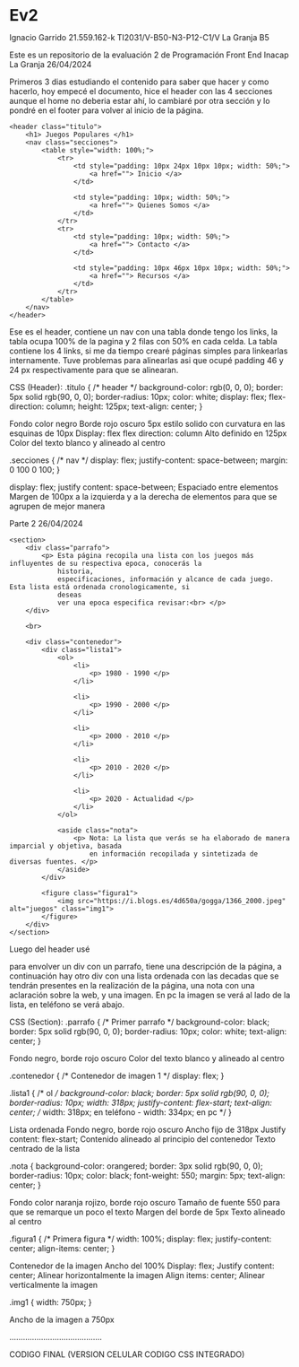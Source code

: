 # Ev2
Ignacio Garrido
21.559.162-k
TI2031/V-B50-N3-P12-C1/V La Granja B5


Este es un repositorio de la evaluación 2 de Programación Front End Inacap La Granja
26/04/2024

Primeros 3 dias estudiando el contenido para saber que hacer y como hacerlo, hoy empecé el documento, hice el header con las 4 secciones aunque el home no deberia estar ahí, lo cambiaré por otra sección y lo pondré en el footer para volver al inicio de la página. 

    <header class="titulo">
        <h1> Juegos Populares </h1>
        <nav class="secciones">
            <table style="width: 100%;">
                <tr>
                    <td style="padding: 10px 24px 10px 10px; width: 50%;">
                        <a href=""> Inicio </a>
                    </td>

                    <td style="padding: 10px; width: 50%;">
                        <a href=""> Quienes Somos </a>
                    </td>
                </tr>
                <tr>
                    <td style="padding: 10px; width: 50%;">
                        <a href=""> Contacto </a>
                    </td>

                    <td style="padding: 10px 46px 10px 10px; width: 50%;">
                        <a href=""> Recursos </a>
                    </td>
                </tr>
            </table>
        </nav>
    </header>

Ese es el header, contiene un nav con una tabla donde tengo los links, la tabla ocupa 100% de la pagina y 2 filas con 50% en cada celda. La tabla contiene los 4 links, si me da tiempo crearé páginas simples para linkearlas internamente. Tuve problemas para alinearlas asi que ocupé padding 46 y 24 px respectivamente para que se alinearan.

CSS (Header):
.titulo {
    /* header */
    background-color: rgb(0, 0, 0);
    border: 5px solid rgb(90, 0, 0);
    border-radius: 10px;
    color: white;
    display: flex;
    flex-direction: column;
    height: 125px;
    text-align: center;
}

Fondo color negro
Borde rojo oscuro 5px estilo solido con curvatura en las esquinas de 10px
Display: flex
flex direction: column
Alto definido en 125px
Color del texto blanco y alineado al centro

.secciones {
    /* nav */
    display: flex;
    justify-content: space-between;
    margin: 0 100 0 100;
}

display: flex;
justify content: space-between; Espaciado entre elementos
Margen de 100px a la izquierda y a la derecha de elementos para que se agrupen de mejor manera



Parte 2 26/04/2024


    <section>
        <div class="parrafo">
            <p> Esta página recopila una lista con los juegos más influyentes de su respectiva epoca, conocerás la
                historia,
                especificaciones, información y alcance de cada juego. Esta lista está ordenada cronologicamente, si
                deseas
                ver una epoca especifica revisar:<br> </p>
        </div>

        <br>

        <div class="contenedor">
            <div class="lista1">
                <ol>
                    <li>
                        <p> 1980 - 1990 </p>
                    </li>

                    <li>
                        <p> 1990 - 2000 </p>
                    </li>

                    <li>
                        <p> 2000 - 2010 </p>
                    </li>

                    <li>
                        <p> 2010 - 2020 </p>
                    </li>

                    <li>
                        <p> 2020 - Actualidad </p>
                    </li>
                </ol>

                <aside class="nota">
                    <p> Nota: La lista que verás se ha elaborado de manera imparcial y objetiva, basada
                        en información recopilada y sintetizada de diversas fuentes. </p>
                </aside>
            </div>

            <figure class="figura1">
                <img src="https://i.blogs.es/4d650a/gogga/1366_2000.jpeg" alt="juegos" class="img1">
            </figure>
        </div>
    </section>
    
Luego del header usé <section> para envolver un div con un parrafo, tiene una descripción de la página, a continuación hay otro div con una lista ordenada con las decadas que se tendrán presentes en la realización de la página, una nota con una aclaración sobre la web, y una imagen. En pc la imagen se verá al lado de la lista, en teléfono se verá abajo.

CSS (Section): 
.parrafo {
    /* Primer parrafo */
    background-color: black;
    border: 5px solid rgb(90, 0, 0);
    border-radius: 10px;
    color: white;
    text-align: center;
}

Fondo negro, borde rojo oscuro
Color del texto blanco y alineado al centro

.contenedor {
    /* Contenedor de imagen 1 */
    display: flex;
}

.lista1 {
    /* ol */
    background-color: black;
    border: 5px solid rgb(90, 0, 0);
    border-radius: 10px;
    width: 318px;
    justify-content: flex-start;
    text-align: center;
    /* width: 318px; en teléfono - width: 334px; en pc */
}

Lista ordenada
Fondo negro, borde rojo oscuro
Ancho fijo de 318px
Justify content: flex-start; Contenido alineado al principio del contenedor
Texto centrado de la lista

.nota {
    background-color: orangered;
    border: 3px solid rgb(90, 0, 0);
    border-radius: 10px;
    color: black;
    font-weight: 550;
    margin: 5px;
    text-align: center;
}

Fondo color naranja rojizo, borde rojo oscuro
Tamaño de fuente 550 para que se remarque un poco el texto 
Margen del borde de 5px
Texto alineado al centro

.figura1 {
    /* Primera figura */
    width: 100%;
    display: flex;
    justify-content: center;
    align-items: center;
}

Contenedor de la imagen
Ancho del 100%
Display: flex;
Justify content: center; Alinear horizontalmente la imagen
Align items: center; Alinear verticalmente la imagen

.img1 {
    width: 750px;
}

Ancho de la imagen a 750px

.........................................




CODIGO FINAL (VERSION CELULAR CODIGO CSS INTEGRADO)
<!DOCTYPE html>
<html>

<head>
    <meta charset="UTF-8">
    <meta name="viewport" content="width=device-width, initial-scale=1.0">
    <title> Review Juegos Clasicos - Modernos </title>
    <link rel="stylesheet" href="Estilo1-1.css">
    <script> /* Formulario */
        function selectRadio(inputId) {
            document.getElementById(inputId).checked = true;
        }
    </script>
    <style>
        /* Links */
        a:hover {
            color: red;
        }

        /* Cuerpo */
        body {
            background-color: red;
            color: white;
            font-family: sans-serif;
        }

        h1 {
            margin: 5px 0px 0px 0px;
        }

        img {
            border: 5px solid rgb(90, 0, 0);
            border-radius: 10px;
        }


        /* Clases */
        .center {
            display: flex;
            align-items: center;
            justify-content: center;
        }

        .contenedor {
            /* ol 1     -       img 1 */
            display: grid;
            grid-template-columns: 1fr 1fr;
            justify-content: space-between;
            gap: 8px;
            width: 100%;
        }

        .contenedor-imagen-indice {
            /* Primera figura */
            display: flex;
            justify-content: center;
            align-items: center;
            width: 100%;
            margin: 0px;
        }



        /* Seccion de información */
        .contenedor-img {
            display: flex;
            justify-content: center;
            align-items: center;
            width: 100%;
            text-align: center;
        }

        .contenedor-seccion {
            display: grid;
            grid-template-columns: 1fr 1fr;
            justify-content: space-between;
            gap: 10px;
            width: 100%;
            margin: 10px 0px 0px 0px;
        }

        .contenedor-parrafo {
            background-color: rgb(0, 0, 0);
            border: 5px solid rgb(90, 0, 0);
            border-radius: 10px;
            display: flex;
            justify-content: center;
            padding: 15px;
            width: 90%;

        }

        .img-seccion {
            width: 700px;
        }


        /* */
        .contenedor-lista {
            /* ol 1*/
            width: 100%;
            /* width: 318px; en teléfono - width: 334px; en pc */
        }

        /* Footer */
        .footer {
            display: inline-block;
            background-color: black;
            border: 5px solid blue;
            border-radius: 10px;
            text-align: center;
            margin-bottom: 10px;
            padding: 5px;
        }

        .link-footer {
            background-color: white;
            border: 2px solid blue;
            border-radius: 10px;
            color: black;
            font-weight: 550;
            font-family: monospace;
            text-decoration: none;
            padding: 5px;
        }

        /* Formulario */
        .form {
            border: 5px solid rgb(90, 0, 0);
            border-radius: 10px;
            margin-top: 10px;
            width: 80%;
        }

        #Tabla,
        #Tabla th,
        #Tabla td {
            border: 2px solid white;
            background-color: black;
            text-align: center;
            padding: 10px;
        }

        .input {
            border: 5px solid black;
            border-radius: 10px;
            margin-top: 5px;
            margin-bottom: 5px;
        }




        .header-inicio {
            /* header */
            background-color: rgb(0, 0, 0);
            border: 5px solid rgb(90, 0, 0);
            border-radius: 10px;
            color: white;
            display: flex;
            flex-direction: column;
            text-align: center;
        }

        .img1 {
            max-width: 700px;
            height: auto;
        }

        .lista {
            background-color: black;
            border: 5px solid rgb(90, 0, 0);
            border-radius: 10px;
            text-align: center;
            margin-top: 0px;
            padding-top: 10px;
            padding-bottom: 10px;
        }

        .link-lista {
            text-decoration: none;
            color: white;
        }


        .link {
            background-color: white;
            border: 1px solid red;
            border-radius: 10px;
            color: black;
            font-weight: 550;
            font-family: monospace;
            text-decoration: none;
            padding: 5px;
        }

        .nota {
            background-color: orangered;
            border: 3px solid rgb(90, 0, 0);
            border-radius: 10px;
            color: black;
            font-weight: 550;
            padding: 5px;
            text-align: center;
        }

        .parrafo {
            background-color: black;
            border: 5px solid rgb(90, 0, 0);
            border-radius: 10px;
            color: white;
            padding: 15px;
        }

        .secciones {
            /* nav */
            display: flex;
            justify-content: space-between;
            margin: 0 100 0 100;
        }

        .seccion-pacman {
            background-color: yellow;
            padding: 10px;
            border: 2px solid black;
            border-radius: 10px;
        }

        .seccion-dk {
            background-color: rgb(139, 80, 11);
            padding: 10px;
            border: 2px solid black;
            border-radius: 10px;
        }

        .seccion-1942 {
            background-color: lightseagreen;
            padding: 10px;
            border: 2px solid black;
            border-radius: 10px;
        }

        .seccion-dd {
            background-color: rgb(15, 168, 15);
            padding: 10px;
            border: 2px solid black;
            border-radius: 10px;
        }

        .seccion-mario {
            background-color: rgb(180, 15, 15);
            padding: 10px;
            border: 2px solid black;
            border-radius: 10px;
        }

        .sub {
            color: red;
            font-weight: 549;
        }

        .titulo {
            display: inline-block;
            background-color: black;
            border: 5px solid rgb(90, 0, 0);
            border-radius: 10px;
            text-align: center;
            margin-bottom: 10px;
            padding: 5px;
        }

        .tituloizq {
            display: inline-block;
            background-color: black;
            border: 5px solid rgb(90, 0, 0);
            border-radius: 10px;
            margin-bottom: 10px;
            padding: 5px;
        }

        /* Media Querys */

        /* 375px    -   400px */
        @media screen and (min-width: 375px) and (max-width: 400px) {
            .contenedor {
                display: flex;
                flex-direction: column;
            }

            .contenedor-seccion {
                display: flex;
                flex-direction: column;
            }

            .img-seccion {
                width: 90%;
            }

            /* */
            .img1 {
                width: 320px;
            }

            .contenedor-imagen-indice {
                width: 100%;
                margin: 20px 0px 0px 0px;
                display: flex;
                justify-content: center;
                align-items: center;
            }

            .form {
                width: 100%;
                margin-bottom: 10px;
            }

            #Tabla th {
                padding: 10px 0px 10px 0px;
            }

            #Tabla td {
                padding: 0px 10px 0px 10px;
            }
        }

        /* 400px */
        /* Usado de ejemplo */
        @media screen and (min-width: 400px) and (max-width: 415px) {
            .contenedor {
                display: flex;
                flex-direction: column;
            }

            /* Pacman */
            .contenedor-seccion {
                display: flex;
                flex-direction: column;
            }

            .img-seccion {
                width: 90%;
            }

            /* */
            .img1 {
                width: 375px;
            }

            .contenedor-imagen-indice {
                width: 100%;
                margin: 20px 0px 0px 0px;
                display: flex;
                justify-content: center;
                align-items: center;
            }

            .form {
                width: 100%;
                margin-bottom: 10px;
            }

            #Tabla th {
                padding: 10px 0px 10px 0px;
            }

            #Tabla td {
                padding: 0px 10px 0px 10px;
            }
        }

        /* 415px    -   455px */
        @media screen and (min-width: 415px) and (max-width: 455px) {
            .contenedor {
                display: flex;
                flex-direction: column;
            }

            /* Pacman */
            .contenedor-seccion {
                display: flex;
                flex-direction: column;
            }

            .img-seccion {
                width: 90%;
            }

            /* */
            .img1 {
                width: 380px;
            }

            .contenedor-imagen-indice {
                /* Primera figura */
                width: 100%;
                margin: 20px 0px 0px 0px;
                display: flex;
                justify-content: center;
                align-items: center;
            }

            .form {
                width: 100%;
                margin-bottom: 10px;
            }

            #Tabla th {
                padding: 10px 0px 10px 0px;
            }

            #Tabla td {
                padding: 0px 10px 0px 10px;
            }

        }

        /* 455px    -   495px */
        @media screen and (min-width: 455px) and (max-width: 495px) {
            .contenedor {
                display: flex;
                flex-direction: column;
            }

            /* Pacman */
            .contenedor-seccion {
                display: flex;
                flex-direction: column;
            }

            .img-seccion {
                width: 90%;
            }

            .img1 {
                width: 420px;
            }

            .contenedor-imagen-indice {
                /* Primera figura */
                width: 100%;
                margin: 20px 0px 0px 0px;
                display: flex;
                justify-content: center;
                align-items: center;
            }

            .form {
                width: 100%;
                margin-bottom: 10px;
            }

            #Tabla th {
                padding: 10px 0px 10px 0px;
            }

            #Tabla td {
                padding: 0px 10px 0px 10px;
            }

        }

        /* 495px    -   535px */
        @media screen and (min-width: 495px) and (max-width: 535px) {
            .contenedor {
                display: flex;
                flex-direction: column;
            }

            /* Pacman */
            .contenedor-seccion {
                display: flex;
                flex-direction: column;
            }

            .img-seccion {
                width: 90%;
            }

            .img1 {
                width: 440px;
            }

            .contenedor-imagen-indice {
                /* Primera figura */
                width: 100%;
                margin: 20px 0px 0px 0px;
                display: flex;
                justify-content: center;
                align-items: center;
            }

            .form {
                width: 100%;
                margin-bottom: 10px;
            }

            #Tabla th {
                padding: 10px 0px 10px 0px;
            }

            #Tabla td {
                padding: 0px 10px 0px 10px;
            }

        }

        /* 535px    -   575px */
        @media screen and (min-width: 535px) and (max-width: 575px) {
            .contenedor {
                display: flex;
                flex-direction: column;
            }

            /* Pacman */
            .contenedor-seccion {
                display: flex;
                flex-direction: column;
            }

            .img-seccion {
                width: 90%;
            }

            .img1 {
                width: 480px;
            }

            .contenedor-imagen-indice {
                /* Primera figura */
                width: 100%;
                margin: 20px 0px 0px 0px;
                display: flex;
                justify-content: center;
                align-items: center;
            }

            .form {
                width: 90%;
                margin-bottom: 10px;
            }

            #Tabla th {
                padding: 10px 0px 10px 0px;
            }

            #Tabla td {
                padding: 0px 10px 0px 10px;
            }

        }

        /* 575px    -   615px */
        @media screen and (min-width: 575px) and (max-width: 615px) {
            .contenedor {
                display: flex;
                flex-direction: column;
            }

            /* Pacman */
            .contenedor-seccion {
                display: flex;
                flex-direction: column;
            }

            .img-seccion {
                width: 90%;
            }

            .img1 {
                width: 520px;
            }

            .contenedor-imagen-indice {
                /* Primera figura */
                width: 100%;
                margin: 20px 0px 0px 0px;
                display: flex;
                justify-content: center;
                align-items: center;
            }

            .form {
                width: 90%;
                margin-bottom: 10px;
            }

            #Tabla th {
                padding: 10px 0px 10px 0px;
            }

            #Tabla td {
                padding: 0px 10px 0px 10px;
            }
        }

        /* 615px    -   655px */
        @media screen and (min-width: 615px) and (max-width: 655px) {
            .contenedor {
                display: flex;
                flex-direction: column;
            }

            /* Pacman */
            .contenedor-seccion {
                display: flex;
                flex-direction: column;
            }

            .img-seccion {
                width: 90%;
            }

            .img1 {
                width: 560px;
            }

            .contenedor-imagen-indice {
                /* Primera figura */
                width: 100%;
                margin: 20px 0px 0px 0px;
                display: flex;
                justify-content: center;
                align-items: center;
            }

            .form {
                width: 90%;
                margin-bottom: 10px;
            }

            #Tabla th {
                padding: 10px 0px 10px 0px;
            }

            #Tabla td {
                padding: 0px 10px 0px 10px;
            }
        }

        /* 655px    -   695px */
        @media screen and (min-width: 655px) and (max-width: 695px) {
            .contenedor {
                display: flex;
                flex-direction: column;
            }

            /* Pacman */
            .contenedor-seccion {
                display: flex;
                flex-direction: column;
            }

            .img-seccion {
                width: 90%;
            }

            .img1 {
                width: 600px;
            }

            .contenedor-imagen-indice {
                /* Primera figura */
                width: 100%;
                margin: 20px 0px 0px 0px;
                display: flex;
                justify-content: center;
                align-items: center;
            }
        }

        /* 695px    -   735px */
        @media screen and (min-width: 695px) and (max-width: 735px) {
            .contenedor {
                display: flex;
                flex-direction: column;
            }

            /* Pacman */
            .contenedor-seccion {
                display: flex;
                flex-direction: column;
            }

            .img-seccion {
                width: 90%;
            }

            .img1 {
                width: 640px;
            }

            .contenedor-imagen-indice {
                /* Primera figura */
                width: 100%;
                margin: 20px 0px 0px 0px;
                display: flex;
                justify-content: center;
                align-items: center;
            }
        }

        /* 735px    -   775px */
        @media screen and (min-width: 735px) and (max-width: 775px) {
            .contenedor {
                display: flex;
                flex-direction: column;
            }

            /* Pacman */
            .contenedor-seccion {
                display: flex;
                flex-direction: column;
            }

            .img-seccion {
                width: 90%;
            }

            .img1 {
                width: 700px;
            }

            .contenedor-imagen-indice {
                /* Primera figura */
                width: 100%;
                margin: 20px 0px 0px 0px;
                display: flex;
                justify-content: center;
                align-items: center;
            }
        }

        /* 800px    -   860px */
        @media screen and (min-width: 775px) and (max-width: 860px) {
            .img1 {
                width: 350px;
                height: 230px;
                margin: 5px 0px 15px 0px;
            }

            /* Pacman */
            .contenedor-seccion {
                display: flex;
                flex-direction: column;
            }

            .img-seccion {
                width: 80%;
            }
        }

        /* 860px    -   900px */
        @media screen and (min-width: 860px) and (max-width: 900px) {
            .img1 {
                width: 400px;
                height: 260px;
            }

            /* Pacman */
            .contenedor-seccion {
                display: flex;
                flex-direction: column;
            }

            .img-seccion {
                width: 80%;
            }
        }

        /* 900px    -   940px */
        @media screen and (min-width: 900px) and (max-width: 940px) {
            .img1 {
                width: 450px;
                height: 270px;
            }

            /* Pacman */
            .contenedor-seccion {
                display: flex;
                flex-direction: column;
            }

            .img-seccion {
                width: 80%;
            }
        }

        /* 940px    -   980px */
        @media screen and (min-width: 940px) and (max-width: 980px) {
            .img1 {
                width: 500px;
                height: 280px;
            }

            /* Pacman */
            .contenedor-seccion {
                display: flex;
                flex-direction: column;
            }

            .img-seccion {
                width: 80%;
            }
        }

        /* 980px    -   1020px */
        @media screen and (min-width: 980px) and (max-width: 1020px) {
            .img1 {
                width: 550px;
                height: 290px;
            }

            /* Pacman */
            .contenedor-seccion {
                display: flex;
                flex-direction: column;
            }

            .img-seccion {
                width: 75%;
            }
        }

        /* 1020px    -   1060px */
        @media screen and (min-width: 1020px) and (max-width: 1060px) {
            .img1 {
                width: 600px;
                height: 300px;
            }

            /* Pacman */
            .contenedor-seccion {
                display: flex;
                flex-direction: column;
            }

            .img-seccion {
                width: 75%;
            }
        }

        /* 1060px    -   1100px */
        @media screen and (min-width: 1060px) and (max-width: 1100px) {
            .img1 {
                width: 650px;
                height: 300px;
            }

            /* Pacman */
            .contenedor-seccion {
                display: flex;
                flex-direction: column;
            }

            .img-seccion {
                width: 70%;
            }
        }

        @media screen and (min-width: 1100px) and (max-width: 1300px) {

            /* Pacman */
            .contenedor-seccion {
                display: flex;
                flex-direction: column;
            }

            .img-seccion {
                width: 70%;
            }
        }

        /* 1100px    -   1439px */
        @media screen and (min-width: 1100px) and (max-width: 1439px) {
            .img1 {
                width: 660px;
                height: 300px;
            }
        }
    </style>
</head>

<body>
    <header class="header-inicio">
        <h1> Juegos Iconicos </h1>
        <nav class="secciones">
            <table style="width: 100%;">
                <tr>
                    <td style="padding: 10px 31px 10px 10px; width: 50%;">
                        <a href="https://vimm.net" target="_blank" class="link"> Jugar </a>
                    </td>

                    <td style="padding: 10px; width: 50%;">
                        <a href="Quienes.html" class="link"> Quienes Somos </a>
                    </td>
                </tr>
                <tr>
                    <td style="padding: 10px; width: 50%;">
                        <a href="Contacto.html" class="link"> Contacto </a>
                    </td>

                    <td style="padding: 10px 46px 10px 10px; width: 50%;">
                        <a href="Recursos.html" class="link"> Recursos </a>
                    </td>
                </tr>
            </table>
        </nav>
    </header>

    <hr>

    <section>
        <div class="parrafo">
            <p> Esta página recopila una lista con los juegos más influyentes de su respectiva epoca, conocerás la
                historia,
                especificaciones, información y alcance de cada juego. Esta lista está ordenada cronologicamente, si
                deseas
                ver una epoca especifica revisar el índice:<br> </p>
        </div>

        <br>

        <div class="contenedor">
            <div>
                <div class="contenedor-lista">
                    <ol class="lista">
                        <li>
                            <a href="#1980-1990" class="link-lista">1980 - 1990</a>
                        </li>

                        <li>
                            <p> 1990 - 2000 </p>
                        </li>

                        <li>
                            <p> 2000 - 2010 </p>
                        </li>

                        <li>
                            <p> 2010 - 2020 </p>
                        </li>

                        <li>
                            <p> 2020 - Actualidad </p>
                        </li>
                    </ol>
                </div>
                <aside class="nota">
                    <p> Nota: La lista se ha elaborado sin precedencia, es una sintesis basada
                        en información recopilada y sintetizada de diversas fuentes. </p>
                </aside>

            </div>
            <figure class="contenedor-imagen-indice">
                <img src="https://i.blogs.es/4d650a/gogga/1366_2000.jpeg" alt="juegos" class="img1">
            </figure>
        </div>
    </section>
    <hr>
    <!--                                                                                                                                                                        -->
    <!-- 1980 - 1990-->
    <article>
        <div>
            <span style="display: flex; justify-content: center; align-items: center;">
                <h1 class="titulo" id="1980-1990"> 1980 - 1990 </h1>
            </span>
            <div class="parrafo">
                <p>
                    En la década de los 80, surgieron los videojuegos, una forma nueva de entretenimiento que cautivó a
                    millones de personas. Época marcada por los graficos pixelados y los sonidos sintetizados. Los
                    videojuegos de los 80 definieron el panorama de la cultura pop, con personajes icónicos como
                    Mario,
                    Pac-Man, Donkey Kong, Mega Man, entre otros. <br> <br>

                    En esta sección veremos los 5 juegos que más influencia tuvieron entre 1980 y 1990:<br>
                </p>
            </div>
        </div>

        <br>

        <!-- Pac-Man -->
        <section class="seccion-pacman">
            <h2 class="tituloizq"> Pac-Man </h2>

            <div class="parrafo">
                <p> Creado por el diseñador de videojuegos <span class="sub">Toru Iwatani</span> de la empresa de Namco,
                    distribuido por Midway
                    Games
                    al mercado de Estados Unidos a mediados de el año 1980. Pac-Man fué lanzado el 22 de Mayo de 1980 y
                    fue todo un éxito, convirtiendose en un fenómeno mundial
                    en la
                    industria de los videojuegos. <br> <br> Pac-Man vendió
                    un
                    total de 293.822 máquinas desde 1981 hasta 1987 dominando parcialmente el mundo virtual y de paso
                    consiguiendo un récord Guiness del "Videojuego de arcade más exitoso de todos los tiempos", sin duda
                    uno de los juegos más emblemáticos de los 80.
                </p>
            </div>

            <!-- Info Pac-man-->
            <figure class="contenedor-seccion">
                <div class="contenedor-img">
                    <a href="https://pacman.com/en/games/" target="_blank" title="Sitio Oficial de Pac-man">
                        <img src="https://cdn.hobbyconsolas.com/sites/navi.axelspringer.es/public/media/image/2022/04/pac-man-2682107.jpg?tf=3840x"
                            alt="Pacman" class="img-seccion">
                    </a>
                </div>

                <div class="center">
                    <div class="contenedor-parrafo">
                        <p style="margin-top: 0px; margin-bottom: 0px;">
                        <ul style="padding: 0px 0px 0px 10px;">
                            <p style="margin: 0px;">
                                El objetivo del juego es simple, controlar a <span
                                    style="color: yellow;">Pac-Man</span>, un
                                personaje amarillo redondo
                                con una boca
                                grande, y comer todas las <span class="sub">píldoras</span> o "puntos" dispersos por el
                                laberinto mientras evitas ser
                                atrapado por cuatro fantasmas. <br> <br>
                            </p>

                            <li>
                                <p style="margin: 0px;">
                                    Puedes mover a Pac-Man hacia arriba, abajo, izquierda y derecha para navegar por el
                                    laberinto.
                                    <br> <br>
                                </p>
                            </li>

                            <li>
                                <p style="margin: 0px;">
                                    Además de los puntos normales, también hay <span class="sub">frutas</span> que
                                    aparecen
                                    periódicamente en el
                                    laberinto y
                                    valen más puntos si Pac-Man las come. También hay <span class="sub">puntos
                                        grandes</span> o "píldoras de poder"
                                    que,
                                    cuando Pac-Man los come, le dan temporalmente la capacidad de comer a los fantasmas.
                                    <br> <br>
                                </p>
                            </li>

                            <li>
                                <p style="margin: 0px;">
                                    Cuando Pac-Man come un punto grande, los fantasmas se vuelven azules y Pac-Man puede
                                    comerlos temporalmente para ganar puntos adicionales. Sin embargo, los fantasmas
                                    eventualmente se recuperarán y <span class="sub">volverán a su estado normal</span>.
                                    <br> <br>
                                </p>
                            </li>

                            <li>
                                <p style="margin: 0px;">
                                    En el laberinto hay cuatro fantasmas, cada uno con su propio nombre y color (<span
                                        style="color: red;">Blinky</span>,
                                    <span style="color: violet;">Pinky</span>, <span style="color: aqua;">Inky</span> y
                                    <span style="color: orangered;"> Clyde </span>). Estos fantasmas intentarán
                                    atrapar a Pac-Man. Si Pac-Man es
                                    atrapado por un fantasma, pierde una <span class="sub"> vida </span>. <br> <br>
                                </p>
                            </li>

                            <li>
                                <p style="margin: 0px;">
                                    Pac-Man tiene un número <span class="sub">limitado</span> de vidas, generalmente
                                    tres, y
                                    el juego termina cuando
                                    todas las vidas se <span class="sub">agotan</span>. A medida que avanzas en el
                                    juego,
                                    los laberintos se vuelven
                                    más <span class="sub">complicados</span> y los fantasmas se vuelven más <span
                                        class="sub">rápidos</span> y
                                    <span class="sub">astutos</span>.
                                </p>
                            </li>
                        </ul>
                        </p>
                    </div>
                </div>
            </figure>

            <span class="center">
                <h4 class="titulo" style="margin: 10px 0px 0px 0px; padding: 5px;">

                    <nav class="secciones">
                        <table style="width: 100%;">
                            <tr>
                                <td>
                                    <a href="https://vimm.net/vault/91396" target="_blank" class="link"> Jugar </a>
                                </td>

                                <td>
                                    <a href="https://www.youtube.com/watch?v=Z9kP-Dk9t8Y" target="_blank" class="link">
                                        GamePlay </a>
                                </td>
                            </tr>
                        </table>
                    </nav>

                </h4>
            </span>
        </section>

        <br>

        <!-- Donkey Kong -->
        <section class="seccion-dk">
            <h2 class="tituloizq"> Donkey Kong </h2>

            <div class="parrafo">
                <p>
                    Creado por <span class="sub"> Shigeru Miyamoto </span> y desarrollado por Nintendo, lanzado en 1981,
                    Donkey Kong es otro juego clásico que ha dejado una huella en la historia de los videojuegos. <br>
                    <br>
                    El juego presenta a dos personajes principales: <span class="sub"> Jumpman </span>(más tarde
                    conocido como Mario) y <span class="sub">Donkey Kong</span>. Miyamoto eligió el nombre
                    "Donkey" ("Burro") para reflejar la estupidez del personaje, mientras que "Kong" se consideraba un
                    término genérico para los grandes simios en Japón. Donkey Kong fue el primer gran éxito de
                    Nintendo
                    en Norteamérica, comenzando a hacerse famoso y marcando el comienzo de las franquicias Super Mario y
                    Donkey Kong.
                </p>
            </div>

            <!-- Info DK-->
            <figure class="contenedor-seccion">
                <div class="contenedor-img">
                    <a href="https://www.nintendo.com/en-gb/Games/Characters-hub/Donkey-Kong-Hub/Donkey-Kong-Hub-846642.html"
                        target="_blank" title="Sitio Oficial de Donkey Kong">
                        <img src="https://www.nintendo.com/eu/media/images/10_share_images/games_15/virtual_console_nintendo_3ds_7/SI_3DSVC_DonkeyKong_image1600w.jpg"
                            alt="Donkey" class="img-seccion">
                    </a>
                </div>

                <div class="center">
                    <div class="contenedor-parrafo">
                        <p style="margin-top: 0px; margin-bottom: 0px;">
                        <ul style="padding: 0px 0px 0px 10px;">
                            <p style="margin: 0px;">
                                En Donkey Kong interpretas el papel de <span
                                    style="color: rgb(46, 46, 241)">Mario</span>
                                (Jumpman), quien debe rescatar a <span style="color: violet;">Peach</span>,
                                la princesa, de <span style="color: rgb(139, 80, 11);">Donkey Kong</span>. El objetivo
                                principal es llegar a la <span class="sub">parte
                                    superior</span> de la
                                estructura donde se encuentra Peach, evitando los <span class="sub">obstáculos</span>
                                y <span class="sub">enemigos</span> en
                                el camino. <br> <br>
                            </p>

                            <li>
                                <p style="margin: 0px;">
                                    Puedes mover a Mario hacia la derecha, izquierda, subir y bajar escaleras, tomar y
                                    usar objetos, y saltar
                                    para evitar los obstáculos, así subir la estructura para rescatar a la princesa.
                                    <br>
                                    <br>
                                </p>
                            </li>

                            <li>
                                <p style="margin: 0px;">
                                    El juego consta de <span class="sub">varios niveles</span>, cada uno con su propio
                                    diseño y desafíos. En cada
                                    nivel, debes esquivar obstáculos como <span class="sub">barriles</span> que Donkey
                                    Kong arroja, <span class="sub">fuego</span> y otros
                                    peligros mientras subes por las escaleras. <br> <br>
                                </p>
                            </li>

                            <li>
                                <p style="margin: 0px;">
                                    Obtienes puntos por recoger objetos como <span class="sub">martillos</span> y por
                                    <span class="sub">rescatar</span> a la Princesa
                                    Peach. También puedes ganar <span class="sub">vidas extra</span> al alcanzar ciertos
                                    puntajes. Además de los obstáculos, hay <span class="sub">enemigos</span> que
                                    intentarán detenerte, como los
                                    <span class="sub">pequeños fuegos</span> o los <span class="sub">carros de
                                        minas</span> que se deslizan por
                                    las plataformas.<br> <br>
                                </p>
                            </li>

                            <li>
                                <p style="margin: 0px;">
                                    En <span class="sub">algunos</span> niveles, Mario puede recoger un martillo que le
                                    permite destruir
                                    <span class="sub">temporalmente</span> a los enemigos y ganar <span
                                        class="sub">puntos adicionales</span> al golpear barriles. Sin
                                    embargo, Mario <span class="sub">no puede</span> saltar mientras sostiene un
                                    martillo. <br> <br>
                                </p>
                            </li>

                            <li>
                                <p style="margin: 0px;">
                                    Los enemigos y obstáculos en Donkey Kong siguen <span class="sub">patrones de
                                        movimiento predecibles</span>
                                    en cada nivel. Aprender estos patrones puede ayudarte a <span
                                        class="sub">anticipar</span> los movimientos de
                                    los enemigos y a <span class="sub">planificar</span> tu estrategia en consecuencia.
                                </p>
                            </li>
                        </ul>
                        </p>
                    </div>
                </div>
            </figure>

            <span class="center">
                <h4 class="titulo" style="margin: 10px 0px 0px 0px; padding: 5px;">

                    <nav class="secciones">
                        <table style="width: 100%;">
                            <tr>
                                <td>
                                    <a href="https://vimm.net/vault/91476" target="_blank" class="link"> Jugar </a>
                                </td>

                                <td>
                                    <a href="https://www.youtube.com/watch?v=jWiLt3BSJp0" target="_blank" class="link">
                                        GamePlay </a>
                                </td>
                            </tr>
                        </table>
                    </nav>
                </h4>
            </span>
        </section>

        <br>

        <!-- 1942 -->
        <section class="seccion-1942">
            <h2 class="tituloizq"> 1942</h2>

            <div class="parrafo">
                <p>
                    El videojuego "1942" se estrenó en 1984. Fue creado por la empresa japonesa <span
                        class="sub">Capcom</span>, que
                    es conocida por desarrollar muchos juegos icónicos en la historia de los videojuegos.
                    <br><br>1942 tuvo un impacto significativo en los años 80, fue uno de los primeros
                    <span class="sub">juegos de disparos</span> de <span class="sub">desplazamiento
                        vertical</span> que se convirtió
                    en un éxito comercial,
                    estableciendo un formato que sería ampliamente imitado en los años siguientes. Además,
                    su <span class="sub">jugabilidad adictiva</span> y <span class="sub">desafiante</span>
                    lo convirtió en un
                    favorito entre los jugadores de
                    la época, contribuyendo a su popularidad duradera y a su estatus como un clásico de los
                    videojuegos.
                </p>
            </div>

            <!-- Info -->
            <figure class="contenedor-seccion">
                <div class="contenedor-img">
                    <a href="https://capcom.fandom.com/es/wiki/1942" target="_blank" title=""> <!---->
                        <img src="https://blogger.googleusercontent.com/img/b/R29vZ2xl/AVvXsEiv29wQb4fC5L1YUimieRxklQr3J5Bk7WXj1ClWNficu1Gt3Jgt0mD8bhStRRnZQlQQNC91mmSL5sJ-LBMCEqwPtBjS6PWa-pPR5h5tUsi6n2_-VeerpMEUc7aQLS-Pw64dvI6oMKt6_p0/s1600/1942.jpg"
                            alt="1942" class="img-seccion"> <!---->
                    </a>
                </div>

                <div class="center">
                    <div class="contenedor-parrafo">
                        <p style="margin-top: 0px; margin-bottom: 0px;">
                        <ul style="padding: 0px 0px 0px 10px;">
                            <p style="margin: 0px;">
                                En 1942, asumes el papel de un piloto de avión durante la Segunda Guerra Mundial. El
                                objetivo
                                principal del juego es <span class="sub">destruir aviones enemigos</span> y otras
                                <span class="sub">fuerzas hostiles</span> mientras se
                                avanza a través de niveles que representan diferentes <span class="sub">etapas de la
                                    guerra</span>. <br> <br>
                            </p>

                            <li>
                                <p style="margin: 0px;">
                                    El avión puede moverse hacia arriba, abajo, izquierda y derecha en la pantalla para
                                    <span class="sub">esquivar disparos enemigos y obstáculos</span>. El avión también
                                    puede <span class="sub">disparar</span> una serie
                                    de <span class="sub">proyectiles</span> para destruir <span class="sub">aviones
                                        enemigos</span> y otros
                                    objetivos, como <span class="sub">barcos</span> y
                                    <span class="sub">fortalezas terrestres</span>. <br><br>
                                </p>
                            </li>

                            <li>
                                <p style="margin: 0px;">
                                    El juego se complica a medida que avanza, con <span class="sub">enemigos más
                                        difíciles</span> y una <span class="sub">mayor
                                        cantidad de disparos</span> y <span class="sub">obstáculos</span> en pantalla.
                                    Además, hay
                                    enfrentamientos con <span class="sub">jefes</span>
                                    al final de ciertos niveles que requieren <span class="sub">estrategia</span> y
                                    <span class="sub">habilidad</span> para ser
                                    derrotados. <br> <br>

                                </p>
                            </li>

                            <li>
                                <p style="margin: 0px;">
                                    El jugador tiene un número <span class="sub">limitado</span> de vidas, y el juego
                                    termina cuando todas las
                                    vidas se <span class="sub">agotan</span>. Sin embargo, el jugador puede <span
                                        class="sub">ganar vidas
                                        extra</span> al alcanzar <span class="sub">ciertos
                                        puntajes</span> o al recoger <span class="sub">power-ups especiales</span> que
                                    aparecen ocasionalmente. <br><br>
                                </p>
                            </li>

                            <li>
                                <p style="margin: 0px;">
                                    Los power-ups mejoran las <span class="sub">capacidades</span> del avión. Estos
                                    pueden incluir mejoras en el
                                    armamento, como <span class="sub">balas más potentes</span> o <span
                                        class="sub">misiles guiados</span>, así
                                    como <span class="sub">mejoras en la
                                        defensa</span>, como escudos temporales que protegen al avión de los ataques
                                    enemigos.
                                    <br><br>
                                </p>
                            </li>

                            <li>
                                <p style="margin: 0px;">
                                    A lo largo del juego, el jugador se enfrenta a una variedad de <span
                                        class="sub">escenarios</span> que
                                    representan diferentes <span class="sub">ubicaciones</span> y situaciones de la
                                    Segunda Guerra Mundial. Esto
                                    incluye enfrentamientos sobre el <span class="sub">océano</span>, <span
                                        class="sub">batallas en tierra</span>
                                    y ataques aéreos sobre
                                    <span class="sub">ciudades enemigas</span>.
                                </p>
                            </li>
                        </ul>
                        </p>
                    </div>
                </div>
            </figure>

            <span class="center">
                <h4 class="titulo" style="margin: 10px 0px 0px 0px; padding: 5px;">

                    <nav class="secciones">
                        <table style="width: 100%;">
                            <tr>
                                <td>
                                    <a href="https://vimm.net/vault/4" target="_blank" class="link"> Jugar </a>
                                </td>

                                <td>
                                    <a href="https://www.youtube.com/watch?v=1yMGtlNjcMY" target="_blank" class="link">
                                        GamePlay </a>
                                </td>
                            </tr>
                        </table>
                    </nav>

                </h4>
            </span>
        </section>

        <br>

        <!-- Double Dragon -->
        <section class="seccion-dd">
            <h2 class="tituloizq"> Double Dragon </h2>

            <div class="parrafo">
                <p>
                    Double Dragon es un videojuego <span class="sub"> beat 'em up </span> de desplazamiento <span
                        class="sub"> lateral </span> lanzado en 1987, desarrollado por Technōs Japan y distribuido en
                    América del Norte y Europa por Taito Corporation. Double Dragon se considera uno de los primeros
                    ejemplares exitosos del género, lo que resultó en la creación de <span class="sub">dos
                        secuelas</span>
                    arcade y varios
                    spin-offs, además de inspirar a otras compañías a crear sus propios beat 'em ups. <br><br>
                    El juego tuvo grandes influencias de películas de artes marciales, especialmente con <span
                        class="sub">Bruce Lee</span>, como
                    <span class="sub">Operación Dragón</span>; y una ambientación <span
                        class="sub">postapocalíptica</span> basada en el popular
                    anime
                    <span class="sub">El Puño de la Estrella del Norte</span>. Double Dragon fue notable por su
                    jugabilidad <span class="sub">cooperativa multijugador</span>, que permitía a los amigos unirse y
                    jugar juntos. También introdujo varias
                    características innovadoras para su época, como la capacidad de <span class="sub">agarrar</span> y
                    <span class="sub">lanzar</span> enemigos, así como
                    peligros ambientales que podían ser usados contra los oponentes.
                </p>
            </div>

            <!-- Info -->
            <figure class="contenedor-seccion">
                <div class="contenedor-img">
                    <a href="" target="_blank" title=""> <!---->
                        <img src="https://i.ytimg.com/vi/OI_ZsgCgDNM/maxresdefault.jpg" alt="DoubleDragon"
                            class="img-seccion"> <!---->
                    </a>
                </div>

                <div class="center">
                    <div class="contenedor-parrafo">
                        <p style="margin-top: 0px; margin-bottom: 0px;">
                        <ul style="padding: 0px 0px 0px 10px;">
                            <p style="margin: 0px;">
                                El jugador toma el control del artista marcial <span class="sub">Billy Lee</span>
                                "Hammer", o de su hermano
                                gemelo <span class="sub">Jimmy Lee</span> "Spike", quienes están en una
                                misión para rescatar a la novia de <span class="sub">Billy</span>, <span
                                    class="sub">Marian</span>, quien ha sido secuestrada por la
                                pandilla <span class="sub">Black Warriors</span>. El jugador controla a Billy o Jimmy (o
                                a ambos en modo de
                                dos jugadores) mientras luchan contra oleadas de enemigos
                                usando <span class="sub">puñetazos</span>, <span class="sub">patadas</span> y
                                varios <span class="sub">objetos</span> encontrados a lo largo de los niveles. <br> <br>
                            </p>

                            <li>
                                <p style="margin: 0px;">
                                    Puedes moverte hacia la izquierda o derecha para <span class="sub">avanzar</span> o
                                    <span class="sub">retroceder</span>, y hacia
                                    arriba o abajo para <span class="sub">esquivar ataques</span> o <span
                                        class="sub">recoger objetos</span>. Cada personaje emplea
                                    puñetazos y patadas para luchar contra los enemigos. Cada golpe tiene su propio
                                    alcance y velocidad, así que experimenta para encontrar la <span
                                        class="sub">combinación</span> más efectiva.
                                    <br> <br>
                                </p>
                            </li>

                            <li>
                                <p style="margin: 0px;">
                                    <span class="sub">Acércate</span> a los enemigos y utiliza la función de agarre para
                                    <span class="sub">sujetarlos</span>. Una vez
                                    agarrados, puedes <span class="sub">lanzarlos</span> en la dirección que elijas, lo
                                    que puede ser útil para
                                    <span class="sub">despejar</span> el camino o <span class="sub">golpear</span> a
                                    otros enemigos. <br> <br>
                                </p>
                            </li>

                            <li>
                                <p style="margin: 0px;">
                                    A lo largo del juego, encontrarás armas como <span class="sub">palos</span>, <span
                                        class="sub">cuchillos</span> y <span class="sub">látigos</span>. Recoge
                                    estas armas para aumentar tu <span class="sub">poder de ataque</span> y usa su <span
                                        class="sub">alcance</span> y <span class="sub">capacidad de daño</span>
                                    para tu ventaja. <br> <br>
                                </p>
                            </li>

                            <li>
                                <p style="margin: 0px;">
                                    Cada nivel presenta su propio conjunto de <span class="sub">desafíos</span> y <span
                                        class="sub">enemigos únicos</span>, y los
                                    jugadores deben superarlos para avanzar en la historia y finalmente rescatar a
                                    Marian. <br> <br>
                                </p>
                            </li>

                            <li>
                                <p style="margin: 0px;">
                                    El jugador comienza el juego con una cierta cantidad de <span class="sub">vidas
                                        extra</span> y un <span class="sub">indicador de vida</span> que se agota a
                                    medida que el jugador <span class="sub">recibe golpes</span> de los enemigos. Si el
                                    indicador de vida se agota o el <span class="sub">límite de tiempo</span> llega a
                                    cero, el jugador <span class="sub">perderá</span> una vida.
                                </p>
                            </li>
                        </ul>
                        </p>
                    </div>
                </div>
            </figure>

            <span class="center">
                <h4 class="titulo" style="margin: 10px 0px 0px 0px; padding: 5px;">

                    <nav class="secciones">
                        <table style="width: 100%;">
                            <tr>
                                <td>
                                    <a href="https://vimm.net/vault/91481" target="_blank" class="link"> Jugar </a>
                                </td>

                                <td>
                                    <a href="https://www.youtube.com/watch?v=rTy6NS7Bciw" target="_blank" class="link">
                                        GamePlay </a>
                                </td>
                            </tr>
                        </table>
                    </nav>

                </h4>
            </span>
        </section>

        <br>

        <!-- Mario Bros -->
        <section class="seccion-mario">
            <h2 class="tituloizq"> Mario Bros</h2>

            <div class="parrafo">
                <p>
                    Mario Bros es un videojuego arcade desarrollado por <span class="sub"> Nintendo </span> y lanzado
                    el 21
                    de junio de 1983. Fue creado por <span class="sub">Shigeru Miyamoto</span> y <span
                        class="sub">Gunpei Yokoi</span>, el ingeniero jefe de Nintendo. Fue la <span class="sub">tercera
                        aparición</span> de
                    Mario además de la <span class="sub">primera aparición</span> con su <span class="sub">nombre
                        definitivo</span>, ya que en <span style="color: rgb(139, 80, 11);">Donkey Kong</span> (1981)
                    aparecía
                    bajo el seudónimo de <span style="color: rgb(46, 46, 241);">Jumpman</span>. <br><br>
                    Los elementos introducidos en Mario Bros como las <span class="sub">tuberías</span>, <span
                        class="sub">monedas de bonificación giratorias</span>,
                    <span class="sub">tortugas</span> que se pueden voltear sobre sus espaldas y <span
                        style="color: green;">Luigi</span>, se trasladaron a <span class="sub">Super Mario Bros</span>
                    (1985),
                    y se convirtieron en elementos básicos de la franquicia.
                </p>
            </div>

            <!-- Info -->
            <figure class="contenedor-seccion">
                <div class="contenedor-img">
                    <a href="" target="_blank" title=""> <!---->
                        <img src="https://static.euronews.com/articles/stories/07/75/00/94/1440x810_cmsv2_c6b7f87c-e7d0-5737-9fe1-a94668aea9c2-7750094.jpg"
                            alt="Mario" class="img-seccion"> <!---->
                    </a>
                </div>

                <div class="center">
                    <div class="contenedor-parrafo">
                        <p style="margin-top: 0px; margin-bottom: 0px;">
                        <ul style="padding: 0px 0px 0px 10px;">
                            <p style="margin: 0px;">
                                Asumes el papel de <span class="sub">Mario</span> (o <span
                                    style="color: green;">Luigi</span> en
                                modo de <span class="sub">dos jugadores</span>) mientras trabajan en un
                                alcantarillado, enfrentándose a diversas criaturas, como <span
                                    class="sub">tortugas</span> y <span class="sub">cangrejos</span>, conocidas
                                como "Koopas" y "Sidesteppers", respectivamente. <br><br>
                            </p>

                            <li>
                                <p style="margin: 0px;">
                                    El objetivo principal es eliminar a <span class="sub">todas las criaturas</span> de
                                    cada nivel golpeando el suelo <span class="sub">debajo de ellas</span> y luego
                                    recogiendo los <span class="sub">objetos</span> que dejan caer, como <span
                                        class="sub">monedas</span> o <span class="sub">puntos</span>. El juego
                                    también presenta obstáculos
                                    en forma de <span class="sub">tuberías</span> y <span class="sub">bloques</span>,
                                    algunos de los cuales contienen sorpresas como <span class="sub">monedas
                                        adicionales</span> o <span class="sub">enemigos</span>. <br> <br>
                                </p>
                            </li>

                            <li>
                                <p style="margin: 0px;">
                                    Puedes moverte de <span class="sub">izquierda</span> a <span
                                        class="sub">derecha</span> en la pantalla. También puedes <span
                                        class="sub">saltar</span>, los
                                    enemigos se desplazarán por las <span class="sub">plataformas</span>, y tu objetivo
                                    es <span class="sub">eliminarlos</span>. Para
                                    hacerlo, debes <span class="sub">golpear el suelo debajo de ellos</span>. Una vez
                                    que estén sobre una
                                    plataforma, <span class="sub">golpéala desde abajo</span> para
                                    <span class="sub">voltearlos</span>. Luego, corre hacia ellos y toca el enemigo
                                    volteado para <span class="sub">eliminarlo</span>.
                                    <br> <br>
                                </p>
                            </li>

                            <li>
                                <p style="margin: 0px;">
                                    Después de <span class="sub">eliminar a un enemigo</span>, dejará caer un <span
                                        class="sub">objeto</span>.
                                    Corre hacia él para
                                    <span class="sub">recogerlo</span>. Los objetos pueden ser <span
                                        class="sub">monedas</span>, que te otorgan
                                    <span class="sub">puntos</span>, o bonus como las
                                    <span class="sub">estrellas</span>, que te proporcionan pequeños tiempos de
                                    <span class="sub">invulnerabilidad</span>. <br><br>
                                </p>
                            </li>

                            <li>
                                <p style="margin: 0px;">
                                    Cada nivel tiene un <span class="sub">límite de tiempo</span>. Debes eliminar a
                                    todos los enemigos antes de
                                    que el <span class="sub">tiempo se agote</span>. Si no lo haces, aparecerá un
                                    <span class="sub">enemigo rojo</span> más <span class="sub">rápido</span> y
                                    <span class="sub">agresivo</span>, lo que complica la tarea. <br><br>
                                </p>
                            </li>

                            <li>
                                <p style="margin: 0px;">
                                    Después de completar ciertos niveles, puedes acceder a <span class="sub">niveles
                                        bonus</span> donde tienes la
                                    oportunidad de ganar <span class="sub">puntos extra</span>. En el modo de <span
                                        class="sub">dos jugadores</span>, el segundo jugador
                                    controlará a <span style="color: green;">Luigi</span>. Ambos jugadores pueden
                                    trabajar juntos
                                    para eliminar enemigos y
                                    completar niveles.
                                </p>
                            </li>
                        </ul>
                        </p>
                    </div>
                </div>
            </figure>

            <span class="center">
                <h4 class="titulo" style="margin: 10px 0px 0px 0px; padding: 5px;">

                    <nav class="secciones">
                        <table style="width: 100%;">
                            <tr>
                                <td>
                                    <a href="https://vimm.net/vault/91511" target="_blank" class="link"> Jugar </a>
                                </td>

                                <td>
                                    <a href="https://www.youtube.com/watch?v=ly8DofqCuOs" target="_blank" class="link">
                                        GamePlay </a>
                                </td>
                            </tr>
                        </table>
                    </nav>

                </h4>
            </span>
        </section>

        <div class="center">
            <h2 class="titulo"> ¿Que tanto te gustaron estos juegos? </h2>
        </div>
        <section class="center">
            <form class="form">
                <table id="Tabla" style="width: 100%;">
                    <tr>
                        <th></th>
                        <th> 1.0 <br>-<br> 3.0 </th>
                        <th> 3.0 <br>-<br> 5.0 </th>
                        <th> 5.0 <br>-<br> 7.0 </th>
                    </tr>
                    <tr>
                        <th>Pac-Man</th>
                        <td onclick="selectRadio('Pacman1.0-3.0')">
                            <input id="Pacman1.0-3.0" name="Pacman" type="radio">
                        </td>

                        <td onclick="selectRadio('Pacman3.0-5.0')">
                            <input id="Pacman3.0-5.0" name="Pacman" type="radio">
                        </td>

                        <td onclick="selectRadio('Pacman5.0-7.0')">
                            <input id="Pacman5.0-7.0" name="Pacman" type="radio">
                        </td>
                    </tr>

                    <tr>
                        <th>Donkey Kong</th>
                        <td onclick="selectRadio('DK1.0-3.0')">
                            <input id="DK1.0-3.0" name="DK" type="radio">
                        </td>

                        <td onclick="selectRadio('DK3.0-5.0')">
                            <input id="DK3.0-5.0" name="DK" type="radio">
                        </td>

                        <td onclick="selectRadio('DK5.0-7.0')">
                            <input id="DK5.0-7.0" name="DK" type="radio">
                        </td>
                    </tr>

                    <tr>
                        <th>1942</th>
                        <td onclick="selectRadio('19421.0-3.0')">
                            <input id="19421.0-3.0" name="1942" type="radio">
                        </td>

                        <td onclick="selectRadio('19423.0-5.0')">
                            <input id="19423.0-5.0" name="1942" type="radio">
                        </td>

                        <td onclick="selectRadio('19425.0-7.0')">
                            <input id="19425.0-7.0" name="1942" type="radio">
                        </td>
                    </tr>

                    <tr>
                        <th>Double Dragon</th>
                        <td onclick="selectRadio('DD1.0-3.0')">
                            <input id="DD1.0-3.0" name="DD" type="radio">
                        </td>

                        <td onclick="selectRadio('DD3.0-5.0')">
                            <input id="DD3.0-5.0" name="DD" type="radio">
                        </td>

                        <td onclick="selectRadio('DD5.0-7.0')">
                            <input id="DD5.0-7.0" name="DD" type="radio">
                        </td>
                    </tr>

                    <tr>
                        <th>Mario Bros</th>
                        <td onclick="selectRadio('Mario1.0-3.0')">
                            <input id="Mario1.0-3.0" name="Mario" type="radio">
                        </td>

                        <td onclick="selectRadio('Mario3.0-5.0')">
                            <input id="Mario3.0-5.0" name="Mario" type="radio">
                        </td>

                        <td onclick="selectRadio('Mario5.0-7.0')">
                            <input id="Mario5.0-7.0" name="Mario" type="radio">
                        </td>
                    </tr>
                </table>

                <div class="center">
                    <input type="submit" value="Enviar" class="input"
                        onclick="alert('Gracias calificar los juegos vistos, los datos serán procesados y se hará una lista más sintetizada con los resultados obtenidos.')">
                </div>
            </form>
        </section>
    </article>


    <hr style="margin-bottom: 10px;">
    <div class="center">
        <footer class="footer" style="padding-left: 100px; padding-right: 100px;">
            <table style="width: 100%;">
                <tr style="font-size: 15px;">
                    <td class="center">
                        <a href="" class="link-footer"> Home </a>
                    </td>
                </tr>
            </table>
        </footer>
    </div>
</body>



</html>




 
